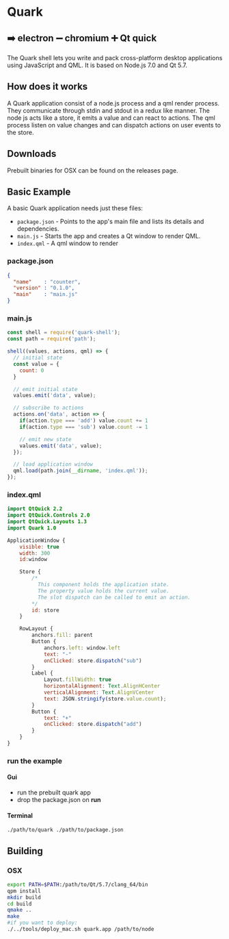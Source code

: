 # Quark
## :arrow_right: electron :heavy_minus_sign: chromium :heavy_plus_sign: Qt quick
The Quark shell lets you write and pack cross-platform desktop applications using JavaScript and QML. It is based on Node.js 7.0 and Qt 5.7.

## How does it works
A Quark application consist of a node.js process and a qml render process. They communicate through stdin and stdout in a redux like manner. The node js acts like a store, it emits a value and can react to actions. The qml process listen on value changes and can dispatch actions on user events to the store.


## Downloads
Prebuilt binaries for OSX can be found on the releases page.

## Basic Example
A basic Quark application needs just these files:

- `package.json` - Points to the app's main file and lists its details and dependencies.
- `main.js` - Starts the app and creates a Qt window to render QML.
- `index.qml` - A qml window to render

### package.json
```json
{
  "name"    : "counter",
  "version" : "0.1.0",
  "main"    : "main.js"
}
```

### main.js
```js
const shell = require('quark-shell');
const path = require('path');

shell((values, actions, qml) => {
  // initial state
  const value = {
    count: 0
  }

  // emit initial state
  values.emit('data', value);

  // subscribe to actions
  actions.on('data', action => {
    if(action.type === 'add') value.count += 1
    if(action.type === 'sub') value.count -= 1

    // emit new state
    values.emit('data', value);
  });

  // load application window
  qml.load(path.join(__dirname, 'index.qml'));
});
```

### index.qml
```qml
import QtQuick 2.2
import QtQuick.Controls 2.0
import QtQuick.Layouts 1.3
import Quark 1.0

ApplicationWindow {
    visible: true
    width: 300
    id:window

    Store {
        /*
          This component holds the application state.
          The property value holds the current value.
          The slot dispatch can be called to emit an action.
        */
        id: store
    }

    RowLayout {
        anchors.fill: parent
        Button {
            anchors.left: window.left
            text: "-"
            onClicked: store.dispatch("sub")
        }
        Label {
            Layout.fillWidth: true
            horizontalAlignment: Text.AlignHCenter
            verticalAlignment: Text.AlignVCenter
            text: JSON.stringify(store.value.count);
        }
        Button {
            text: "+"
            onClicked: store.dispatch("add")
        }
    }
}
```
### run the example
#### Gui
- run the prebuilt quark app
- drop the package.json on __run__

#### Terminal
```
./path/to/quark ./path/to/package.json
```

## Building

### OSX
```bash
export PATH=$PATH:/path/to/Qt/5.7/clang_64/bin
qpm install
mkdir build
cd build
qmake ..
make
#if you want to deploy:
./../tools/deploy_mac.sh quark.app /path/to/node
```
